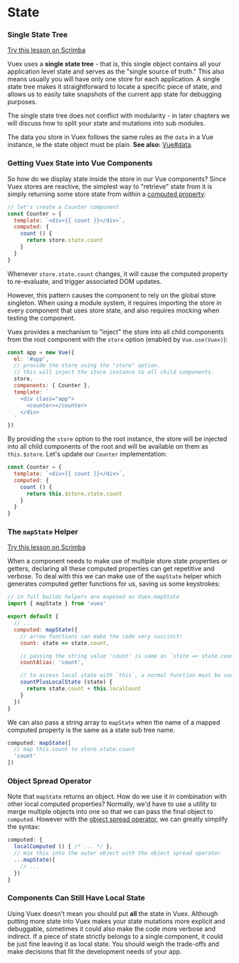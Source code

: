# State

### Single State Tree

<div class="scrimba"><a href="https://scrimba.com/p/pnyzgAP/cWw3Zhb" target="_blank" rel="noopener noreferrer">Try this lesson on Scrimba</a></div>

Vuex uses a <span class='definition'>**single state tree** - that is, this single object contains all your application level state and serves as the "single source of truth."</span> This also means usually you will have only one store for each application. A single state tree makes it straightforward to locate a specific piece of state, and allows us to easily take snapshots of the current app state for debugging purposes.

<span class='important'>The single state tree does not conflict with modularity</span> - in later chapters we will discuss how to split your state and mutations into sub modules.

The data you store in Vuex follows the same rules as the `data` in a Vue instance, ie the state object must be plain. **See also:** [Vue#data](https://vuejs.org/v2/api/#data).

### Getting Vuex State into Vue Components

So how do we display state inside the store in our Vue components? Since Vuex stores are reactive, the simplest way t<span class='important'>o "retrieve" state from it is simply returning some store state from within a [computed property](https://vuejs.org/guide/computed.html)</span>:

``` js
// let's create a Counter component
const Counter = {
  template: `<div>{{ count }}</div>`,
  computed: {
    count () {
      return store.state.count
    }
  }
}
```

Whenever `store.state.count` changes, it will cause the computed property to re-evaluate, and trigger associated DOM updates.

However, <span class='important'>this pattern causes the component to rely on the <span class='definition'>global store singleton</span></span>. When using a module system, it requires importing the store in every component that uses store state, and also requires mocking when testing the component.

Vuex provides a mechanism to <span class='definition'>"inject" the store into all child components</span> from the root component with the `store` option (enabled by `Vue.use(Vuex)`):

``` js
const app = new Vue({
  el: '#app',
  // provide the store using the "store" option.
  // this will inject the store instance to all child components.
  store,
  components: { Counter },
  template: `
    <div class="app">
      <counter></counter>
    </div>
  `
})
```

By providing the `store` option to the root instance, the store will be injected into all child components of the root and <span class='definition'>will be available on them as `this.$store`</span>. Let's update our `Counter` implementation:

``` js
const Counter = {
  template: `<div>{{ count }}</div>`,
  computed: {
    count () {
      return this.$store.state.count
    }
  }
}
```

### The `mapState` Helper

<div class="scrimba"><a href="https://scrimba.com/p/pnyzgAP/c8Pz7BSK" target="_blank" rel="noopener noreferrer">Try this lesson on Scrimba</a></div>

When a component needs to make use of multiple store state properties or getters, declaring all these computed properties can get repetitive and verbose. To deal with this we can make use of <span class='important'>the `mapState` helper which generates computed getter functions for us</span>, saving us some keystrokes:

``` js
// in full builds helpers are exposed as Vuex.mapState
import { mapState } from 'vuex'

export default {
  // ...
  computed: mapState({
    // arrow functions can make the code very succinct!
    count: state => state.count,

    // passing the string value 'count' is same as `state => state.count`
    countAlias: 'count',

    // to access local state with `this`, a normal function must be used
    countPlusLocalState (state) {
      return state.count + this.localCount
    }
  })
}
```

We can also pass a string array to `mapState` when the name of a mapped computed property is the same as a state sub tree name.

``` js
computed: mapState([
  // map this.count to store.state.count
  'count'
])
```

### Object Spread Operator

Note that `mapState` returns an object. How do we use it in combination with other local computed properties? Normally, we'd have to use a utility to merge multiple objects into one so that we can pass the final object to `computed`. However with the [object spread operator](https://github.com/tc39/proposal-object-rest-spread), we can greatly simplify the syntax:

``` js
computed: {
  localComputed () { /* ... */ },
  // mix this into the outer object with the object spread operator
  ...mapState({
    // ...
  })
}
```

### Components Can Still Have Local State

<span class='important'>Using Vuex doesn't mean you should put **all** the state in Vuex</span>. Although putting more state into Vuex makes your state mutations more explicit and debuggable, sometimes it could also make the code more verbose and indirect. <span class='important'>If a piece of state strictly belongs to a single component, it could be just fine leaving it as local state</span>. You should weigh the trade-offs and make decisions that fit the development needs of your app.
